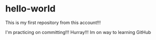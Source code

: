 # hello-world
This is my first repository from this account!!!

I'm practicing on committing!!!
Hurray!!! Im on way to learning GitHub
